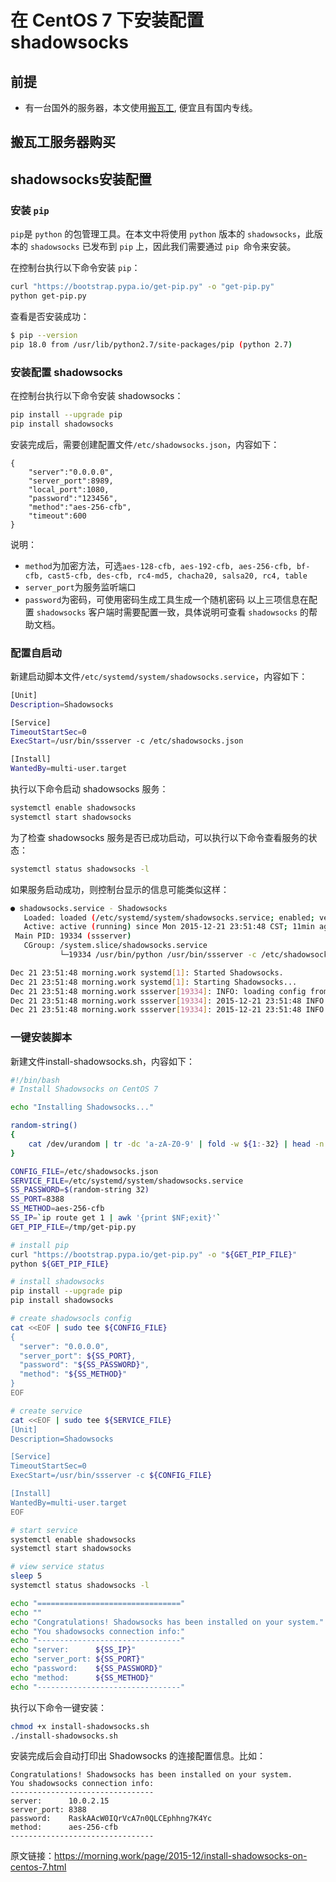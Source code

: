 # 在 CentOS 7 下安装配置 shadowsocks

## 前提

* 有一台国外的服务器，本文使用[搬瓦工](https://bandwagonhost.com/), 便宜且有国内专线。

## 搬瓦工服务器购买

## shadowsocks安装配置

### 安装 `pip`

`pip`是 `python` 的包管理工具。在本文中将使用 `python` 版本的 `shadowsocks`，此版本的 `shadowsocks` 已发布到 `pip` 上，因此我们需要通过 `pip `命令来安装。

在控制台执行以下命令安装 `pip`：

```bash
curl "https://bootstrap.pypa.io/get-pip.py" -o "get-pip.py"
python get-pip.py
```

查看是否安装成功：

```bash
$ pip --version
pip 18.0 from /usr/lib/python2.7/site-packages/pip (python 2.7)
```

### 安装配置 shadowsocks

在控制台执行以下命令安装 shadowsocks：

```bash
pip install --upgrade pip
pip install shadowsocks
```

安装完成后，需要创建配置文件`/etc/shadowsocks.json`，内容如下：

```
{
    "server":"0.0.0.0",
    "server_port":8989,
    "local_port":1080,
    "password":"123456",
    "method":"aes-256-cfb",
    "timeout":600
}
```

说明：

* `method`为加密方法，可选`aes-128-cfb, aes-192-cfb, aes-256-cfb, bf-cfb, cast5-cfb, des-cfb, rc4-md5, chacha20, salsa20, rc4, table`
* `server_port`为服务监听端口
* `password`为密码，可使用密码生成工具生成一个随机密码
以上三项信息在配置 `shadowsocks` 客户端时需要配置一致，具体说明可查看 `shadowsocks` 的帮助文档。

### 配置自启动

新建启动脚本文件`/etc/systemd/system/shadowsocks.service`，内容如下：

```bash
[Unit]
Description=Shadowsocks

[Service]
TimeoutStartSec=0
ExecStart=/usr/bin/ssserver -c /etc/shadowsocks.json

[Install]
WantedBy=multi-user.target
```

执行以下命令启动 shadowsocks 服务：

```bash
systemctl enable shadowsocks
systemctl start shadowsocks
```

为了检查 shadowsocks 服务是否已成功启动，可以执行以下命令查看服务的状态：

```bash
systemctl status shadowsocks -l
```
如果服务启动成功，则控制台显示的信息可能类似这样：
```bash
● shadowsocks.service - Shadowsocks
   Loaded: loaded (/etc/systemd/system/shadowsocks.service; enabled; vendor preset: disabled)
   Active: active (running) since Mon 2015-12-21 23:51:48 CST; 11min ago
 Main PID: 19334 (ssserver)
   CGroup: /system.slice/shadowsocks.service
           └─19334 /usr/bin/python /usr/bin/ssserver -c /etc/shadowsocks.json

Dec 21 23:51:48 morning.work systemd[1]: Started Shadowsocks.
Dec 21 23:51:48 morning.work systemd[1]: Starting Shadowsocks...
Dec 21 23:51:48 morning.work ssserver[19334]: INFO: loading config from /etc/shadowsocks.json
Dec 21 23:51:48 morning.work ssserver[19334]: 2015-12-21 23:51:48 INFO     loading libcrypto from libcrypto.so.10
Dec 21 23:51:48 morning.work ssserver[19334]: 2015-12-21 23:51:48 INFO     starting server at 0.0.0.0:8388
```

### 一键安装脚本
新建文件install-shadowsocks.sh，内容如下：

```bash
#!/bin/bash
# Install Shadowsocks on CentOS 7

echo "Installing Shadowsocks..."

random-string()
{
    cat /dev/urandom | tr -dc 'a-zA-Z0-9' | fold -w ${1:-32} | head -n 1
}

CONFIG_FILE=/etc/shadowsocks.json
SERVICE_FILE=/etc/systemd/system/shadowsocks.service
SS_PASSWORD=$(random-string 32)
SS_PORT=8388
SS_METHOD=aes-256-cfb
SS_IP=`ip route get 1 | awk '{print $NF;exit}'`
GET_PIP_FILE=/tmp/get-pip.py

# install pip
curl "https://bootstrap.pypa.io/get-pip.py" -o "${GET_PIP_FILE}"
python ${GET_PIP_FILE}

# install shadowsocks
pip install --upgrade pip
pip install shadowsocks

# create shadowsocls config
cat <<EOF | sudo tee ${CONFIG_FILE}
{
  "server": "0.0.0.0",
  "server_port": ${SS_PORT},
  "password": "${SS_PASSWORD}",
  "method": "${SS_METHOD}"
}
EOF

# create service
cat <<EOF | sudo tee ${SERVICE_FILE}
[Unit]
Description=Shadowsocks

[Service]
TimeoutStartSec=0
ExecStart=/usr/bin/ssserver -c ${CONFIG_FILE}

[Install]
WantedBy=multi-user.target
EOF

# start service
systemctl enable shadowsocks
systemctl start shadowsocks

# view service status
sleep 5
systemctl status shadowsocks -l

echo "================================"
echo ""
echo "Congratulations! Shadowsocks has been installed on your system."
echo "You shadowsocks connection info:"
echo "--------------------------------"
echo "server:      ${SS_IP}"
echo "server_port: ${SS_PORT}"
echo "password:    ${SS_PASSWORD}"
echo "method:      ${SS_METHOD}"
echo "--------------------------------"
```

执行以下命令一键安装：

```bash
chmod +x install-shadowsocks.sh
./install-shadowsocks.sh
```

安装完成后会自动打印出 Shadowsocks 的连接配置信息。比如：

```
Congratulations! Shadowsocks has been installed on your system.
You shadowsocks connection info:
--------------------------------
server:      10.0.2.15
server_port: 8388
password:    RaskAAcW0IQrVcA7n0QLCEphhng7K4Yc
method:      aes-256-cfb
--------------------------------
```

原文链接：https://morning.work/page/2015-12/install-shadowsocks-on-centos-7.html